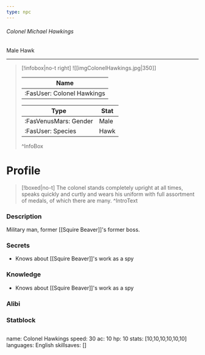 ```yaml
---
type: npc
---
```


###### Colonel Michael Hawkings
<span class="sub2">Male Hawk </span>
___

> [!infobox|no-t right]
> ![[imgColonelHawkings.jpg|350]]
> 
> | Name |
> | :----: |
> | :FasUser: Colonel Hawkings | 
> 
> | Type | Stat |
> | ---- | ---- |
> | :FasVenusMars: Gender | Male |
> | :FasUser: Species | Hawk |
>^InfoBox

# Profile

> [!boxed|no-t]
> The colonel stands completely upright at all times, speaks quickly and curtly and wears his uniform with full assortment of medals, of which there are many.
>^IntroText

### Description
Military man, former [[Squire Beaver]]'s former boss.

### Secrets
- Knows about ⁠[[Squire Beaver]]'s work as a spy

### Knowledge
- Knows about ⁠[[Squire Beaver]]'s work as a spy

### Alibi 


### Statblock
>```statblock
name: Colonel Hawkings
speed: 30
ac: 10
hp: 10
stats: [10,10,10,10,10,10]
languages: English
skillsaves: []